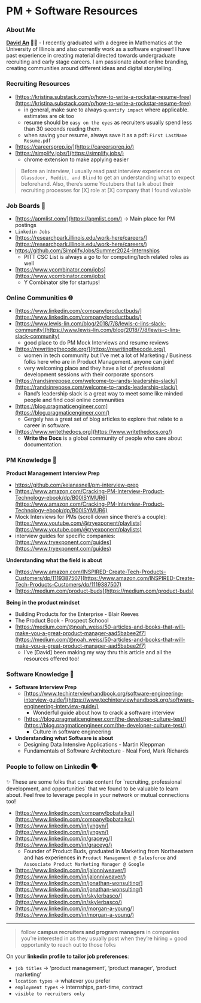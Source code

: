 # PM + Software Resources
### **About Me**

**[David An](https://www.linkedin.com/in/davidzan/) ✍🏻** - I recently graduated with a degree in Mathematics at the University of Illinois and also currently work as a software engineer! I have past experience in creating material directed towards undergraduate recruiting and early stage careers. I am passionate about online branding, creating communities around different ideas and digital storytelling.

### Recruiting Resources

- [https://kristina.substack.com/p/how-to-write-a-rockstar-resume-free](https://kristina.substack.com/p/how-to-write-a-rockstar-resume-free)
    - in general, make sure to always `quantify impact` where applicable. estimates are ok too
    - resume should be `easy on the eyes` as recruiters usually spend less than 30 seconds reading them.
    - when saving your resume, always save it as a pdf: `First LastName Resume.pdf`
- [https://careersprep.io/](https://careersprep.io/)
- [https://simplify.jobs/](https://simplify.jobs/)
    - chrome extension to make applying easier

<!-- <aside>
📌 This was a great resource aught me about on how to prep good stories for interviews. I’ve used it since:

[interview prep outline [template]](PM%20+%20Software%20Resources%205fba2ec8446b4a429c5f9070646e6ab2/outline.pdf)

interview prep outline [template]

</aside> -->

> Before an interview, I usually read past interview experiences on `Glassdoor, Reddit, and Blind` to get an understanding what to expect beforehand. Also, there’s some Youtubers that talk about their recruiting processes for [X] role at [X] company that I found valuable

### Job Boards 💼

- [https://apmlist.com/](https://apmlist.com/) → Main place for PM postings
- `Linkedin Jobs`
- [https://researchpark.illinois.edu/work-here/careers/](https://researchpark.illinois.edu/work-here/careers/)
- https://github.com/SimplifyJobs/Summer2024-Internships
    - PITT CSC List is always a go to for computing/tech related roles as well
- [https://www.ycombinator.com/jobs](https://www.ycombinator.com/jobs)
    - Y Combinator site for startups!

### Online Communities 🌐

- [https://www.linkedin.com/company/productbuds/](https://www.linkedin.com/company/productbuds/)
- [https://www.lewis-lin.com/blog/2018/7/8/lewis-c-lins-slack-community](https://www.lewis-lin.com/blog/2018/7/8/lewis-c-lins-slack-community)
    - good place to do PM Mock Interviews and resume reviews
- [https://rewritingthecode.org/](https://rewritingthecode.org/)
    - women in tech community but I’ve met a lot of Marketing / Business folks here who are in Product Management. anyone can join!
    - very welcoming place and they have a lot of professional development sessions with their corporate sponsors
- [https://randsinrepose.com/welcome-to-rands-leadership-slack/](https://randsinrepose.com/welcome-to-rands-leadership-slack/)
    - Rand’s leadership slack is a great way to meet some like minded people and find cool online communities
- [https://blog.pragmaticengineer.com](https://blog.pragmaticengineer.com/)
    - Gergely has a great set of blog articles to explore that relate to a career in software.
- [https://www.writethedocs.org](https://www.writethedocs.org/)
    - **Write the Docs** is a global community of people who care about documentation.

### PM Knowledge  🧠

**Product Management Interview Prep**
- https://github.com/keianasnell/pm-interview-prep
- [https://www.amazon.com/Cracking-PM-Interview-Product-Technology-ebook/dp/B00ISYMUR6](https://www.amazon.com/Cracking-PM-Interview-Product-Technology-ebook/dp/B00ISYMUR6)
- Mock Interviews for PMs (scroll down since there’s a couple): [https://www.youtube.com/@tryexponent/playlists](https://www.youtube.com/@tryexponent/playlists)
- interview guides for specific companies: [https://www.tryexponent.com/guides](https://www.tryexponent.com/guides)

**Understanding what the field is about**
- [https://www.amazon.com/INSPIRED-Create-Tech-Products-Customers/dp/1119387507](https://www.amazon.com/INSPIRED-Create-Tech-Products-Customers/dp/1119387507)
- [https://medium.com/product-buds](https://medium.com/product-buds)

**Being in the product mindset**
- Building Products for the Enterprise - Blair Reeves
- The Product Book - Prospect Schoool
- [https://medium.com/@noah_weiss/50-articles-and-books-that-will-make-you-a-great-product-manager-aad5babee2f7](https://medium.com/@noah_weiss/50-articles-and-books-that-will-make-you-a-great-product-manager-aad5babee2f7)
    - I’ve [David] been making my way thru this article and all the resources offered too!

### Software Knowledge  🧠

- **Software Interview Prep**
    - [https://www.techinterviewhandbook.org/software-engineering-interview-guide/](https://www.techinterviewhandbook.org/software-engineering-interview-guide/)
        - Wonderful guide about how to crack a software interview
    - [https://blog.pragmaticengineer.com/the-developer-culture-test/](https://blog.pragmaticengineer.com/the-developer-culture-test/)
        - Culture in software engineering
- **Understanding what Software is about**
    - Designing Data Intensive Applications - Martin Kleppman
    - Fundamentals of Software Architecture - Neal Ford, Mark Richards

### People to follow on Linkedin 🗣️

<aside>
✨ These are some folks that curate content for `recruiting, professional development, and opportunities` that we found to be valuable to learn about. Feel free to leverage people in your network or mutual connections too!

</aside>

- [https://www.linkedin.com/company/bobatalks/](https://www.linkedin.com/company/bobatalks/)
- [https://www.linkedin.com/in/jvngyn/](https://www.linkedin.com/in/jvngyn/)
- [https://www.linkedin.com/in/graceyg/](https://www.linkedin.com/in/graceyg/)
    - Founder of Product Buds, graduated in Marketing from Northeastern and has experiences in `Product Management @ Salesforce` and `Assosciate Product Marketing Manager @ Google`
- [https://www.linkedin.com/in/jalonniweaver/](https://www.linkedin.com/in/jalonniweaver/)
- [https://www.linkedin.com/in/jonathan-wonsulting/](https://www.linkedin.com/in/jonathan-wonsulting/)
- [https://www.linkedin.com/in/skylerbasco/](https://www.linkedin.com/in/skylerbasco/)
- [https://www.linkedin.com/in/morgan-a-young/](https://www.linkedin.com/in/morgan-a-young/)

---

> follow **campus recruiters and program managers** in companies you’re interested in as they usually post when they’re hiring + good opportunity to reach out to those folks

On your **linkedin profile to tailor job preferences**:
- `job titles` → ‘product management’, ‘product manager’, ‘product marketing’
- `location types` → whatever you prefer
- `employment types` → internships, part-time, contract
- `visible to recruiters only`
